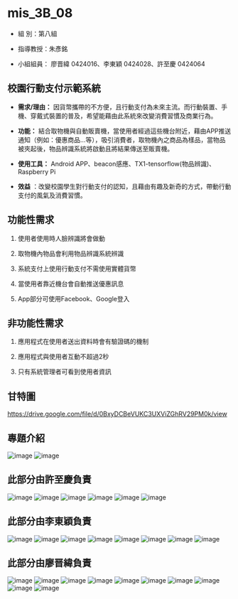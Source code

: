 # mis_3B_08

- 組   別：第八組

- 指導教授：朱彥銘

- 小組組員： 廖晋緯 0424016、李東穎 0424028、許至慶 0424064 

校園行動支付示範系統
-------

- __需求/理由：__ 因貨幣攜帶的不方便，且行動支付為未來主流。而行動裝置、手機、穿戴式裝置的普及，希望能藉由此系統來改變消費習慣及商業行為。

- __功能：__ 結合取物機與自動販賣機，當使用者經過這些機台附近，藉由APP推送通知（例如：優惠商品...等），吸引消費者，取物機內之商品為樣品，當物品被夾起後，物品辨識系統將啟動且將結果傳送至販賣機。

- __使用工具：__ Android APP、beacon感應、TX1-tensorflow(物品辨識)、Raspberry Pi

- __效益__ ：改變校園學生對行動支付的認知，且藉由有趣及新奇的方式，帶動行動支付的風氣及消費習慣。

功能性需求
-------

 1. 使用者使用時人臉辨識將會做動

 2. 取物機內物品會利用物品辨識系統辨識

 3. 系統支付上使用行動支付不需使用實體貨幣

 4. 當使用者靠近機台會自動推送優惠訊息

 5. App部分可使用Facebook、Google登入

非功能性需求
-------

 1. 應用程式在使用者送出資料時會有驗證碼的機制

 2. 應用程式與使用者互動不超過2秒

 3. 只有系統管理者可看到使用者資訊

甘特圖
-------
https://drive.google.com/file/d/0BxyDCBeVUKC3UXViZGhRV29PM0k/view

專題介紹
-------

![image](https://github.com/EddieSyu/mis_3B_08/blob/master/%E6%8A%95%E5%BD%B1%E7%89%871.JPG)
![image](https://github.com/EddieSyu/mis_3B_08/blob/master/%E6%8A%95%E5%BD%B1%E7%89%872.JPG)

此部分由許至慶負責
-------

![image](https://github.com/EddieSyu/mis_3B_08/blob/master/%E6%8A%95%E5%BD%B1%E7%89%873.JPG)
![image](https://github.com/EddieSyu/mis_3B_08/blob/master/%E6%8A%95%E5%BD%B1%E7%89%874.JPG)
![image](https://github.com/EddieSyu/mis_3B_08/blob/master/%E6%8A%95%E5%BD%B1%E7%89%875.JPG)
![image](https://github.com/EddieSyu/mis_3B_08/blob/master/%E6%8A%95%E5%BD%B1%E7%89%876.JPG)
![image](https://github.com/EddieSyu/mis_3B_08/blob/master/%E6%8A%95%E5%BD%B1%E7%89%877.JPG)
![image](https://github.com/EddieSyu/mis_3B_08/blob/master/%E6%8A%95%E5%BD%B1%E7%89%878.JPG)

此部分由李東穎負責
-------

![image](https://github.com/EddieSyu/mis_3B_08/blob/master/%E6%8A%95%E5%BD%B1%E7%89%879.JPG)
![image](https://github.com/EddieSyu/mis_3B_08/blob/master/%E6%8A%95%E5%BD%B1%E7%89%8710.JPG)
![image](https://github.com/EddieSyu/mis_3B_08/blob/master/%E6%8A%95%E5%BD%B1%E7%89%8711.JPG)
![image](https://github.com/EddieSyu/mis_3B_08/blob/master/%E6%8A%95%E5%BD%B1%E7%89%8712.JPG)
![image](https://github.com/EddieSyu/mis_3B_08/blob/master/%E6%8A%95%E5%BD%B1%E7%89%8713.JPG)
![image](https://github.com/EddieSyu/mis_3B_08/blob/master/%E6%8A%95%E5%BD%B1%E7%89%8714.JPG)
![image](https://github.com/EddieSyu/mis_3B_08/blob/master/%E6%8A%95%E5%BD%B1%E7%89%8715.JPG)
![image](https://github.com/EddieSyu/mis_3B_08/blob/master/%E6%8A%95%E5%BD%B1%E7%89%8716.JPG)

此部分由廖晋緯負責
-------

![image](https://github.com/EddieSyu/mis_3B_08/blob/master/%E6%8A%95%E5%BD%B1%E7%89%8717.JPG)
![image](https://github.com/EddieSyu/mis_3B_08/blob/master/%E6%8A%95%E5%BD%B1%E7%89%8718.JPG)
![image](https://github.com/EddieSyu/mis_3B_08/blob/master/%E6%8A%95%E5%BD%B1%E7%89%8719.JPG)
![image](https://github.com/EddieSyu/mis_3B_08/blob/master/%E6%8A%95%E5%BD%B1%E7%89%8720.JPG)
![image](https://github.com/EddieSyu/mis_3B_08/blob/master/%E6%8A%95%E5%BD%B1%E7%89%8721.JPG)
![image](https://github.com/EddieSyu/mis_3B_08/blob/master/%E6%8A%95%E5%BD%B1%E7%89%8722.JPG)
![image](https://github.com/EddieSyu/mis_3B_08/blob/master/%E6%8A%95%E5%BD%B1%E7%89%8723.JPG)
![image](https://github.com/EddieSyu/mis_3B_08/blob/master/%E6%8A%95%E5%BD%B1%E7%89%8724.JPG)
![image](https://github.com/EddieSyu/mis_3B_08/blob/master/%E6%8A%95%E5%BD%B1%E7%89%8725.JPG)
![image](https://github.com/EddieSyu/mis_3B_08/blob/master/%E6%8A%95%E5%BD%B1%E7%89%8726.JPG)



